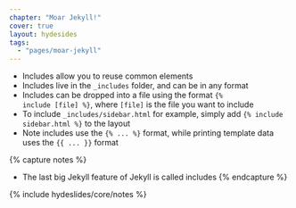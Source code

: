 ```yaml
---
chapter: "Moar Jekyll!"
cover: true
layout: hydesides
tags:
  - "pages/moar-jekyll"
---
```


* Includes allow you to reuse common elements
* Includes live in the `_includes` folder, and can be in any format
* Includes can be dropped into a file using the format <code>&#123;% include [file] %}</code>, where `[file]` is the file you want to include
* To include `_includes/sidebar.html` for example, simply add <code>&#123;% include sidebar.html %}</code> to the layout
* Note includes use the <code>&#123;% ... %}</code> format, while printing template data uses the <code>&#123;{ ... }}</code> format

{% capture notes %}
*  The last big Jekyll feature of Jekyll is called includes 
{% endcapture %}

{% include hydeslides/core/notes %}